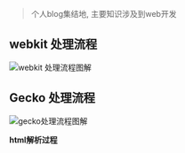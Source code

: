 > 个人blog集结地, 主要知识涉及到web开发

## webkit 处理流程
![webkit 处理流程图解](https://www.html5rocks.com/zh/tutorials/internals/howbrowserswork/webkitflow.png)

## Gecko 处理流程
![gecko处理流程图解](https://www.html5rocks.com/zh/tutorials/internals/howbrowserswork/image008.jpg)

**html解析过程**

























































